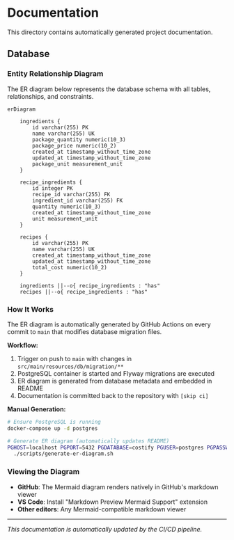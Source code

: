 # Documentation

This directory contains automatically generated project documentation.

## Database

### Entity Relationship Diagram

The ER diagram below represents the database schema with all tables, relationships, and constraints.

```mermaid
erDiagram

    ingredients {
        id varchar(255) PK
        name varchar(255) UK
        package_quantity numeric(10_3)
        package_price numeric(10_2)
        created_at timestamp_without_time_zone
        updated_at timestamp_without_time_zone
        package_unit measurement_unit
    }

    recipe_ingredients {
        id integer PK
        recipe_id varchar(255) FK
        ingredient_id varchar(255) FK
        quantity numeric(10_3)
        created_at timestamp_without_time_zone
        unit measurement_unit
    }

    recipes {
        id varchar(255) PK
        name varchar(255) UK
        created_at timestamp_without_time_zone
        updated_at timestamp_without_time_zone
        total_cost numeric(10_2)
    }

    ingredients ||--o{ recipe_ingredients : "has"
    recipes ||--o{ recipe_ingredients : "has"
```

### How It Works

The ER diagram is automatically generated by GitHub Actions on every commit to `main` that modifies database migration files.

**Workflow:**
1. Trigger on push to `main` with changes in `src/main/resources/db/migration/**`
2. PostgreSQL container is started and Flyway migrations are executed
3. ER diagram is generated from database metadata and embedded in README
4. Documentation is committed back to the repository with `[skip ci]`

**Manual Generation:**

```bash
# Ensure PostgreSQL is running
docker-compose up -d postgres

# Generate ER diagram (automatically updates README)
PGHOST=localhost PGPORT=5432 PGDATABASE=costify PGUSER=postgres PGPASSWORD=postgres \
  ./scripts/generate-er-diagram.sh
```

### Viewing the Diagram

- **GitHub**: The Mermaid diagram renders natively in GitHub's markdown viewer
- **VS Code**: Install "Markdown Preview Mermaid Support" extension
- **Other editors**: Any Mermaid-compatible markdown viewer

---

*This documentation is automatically updated by the CI/CD pipeline.*
